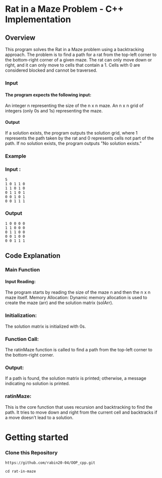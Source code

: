 # Rat in a Maze Problem - C++ Implementation
## Overview
This program solves the Rat in a Maze problem using a backtracking approach. The problem is to find a path for a rat from the top-left corner to the bottom-right corner of a given maze. The rat can only move down or right, and it can only move to cells that contain a 1. Cells with 0 are considered blocked and cannot be traversed.

### Input
#### The program expects the following input:

An integer n representing the size of the n x n maze.
An n x n grid of integers (only 0s and 1s) representing the maze.
#### Output
If a solution exists, the program outputs the solution grid, where 1 represents the path taken by the rat and 0 represents cells not part of the path. If no solution exists, the program outputs "No solution exists."


### Example
### Input :  
``` 
5
1 0 1 1 0 
1 1 0 1 0 
0 1 1 0 1 
0 0 1 0 1 
0 0 1 1 1
```
### Output
```
1 0 0 0 0 
1 1 0 0 0 
0 1 1 0 0 
0 0 1 0 0 
0 0 1 1 1
``` 
## Code Explanation
### Main Function
#### Input Reading:   
The program starts by reading the size of the maze n and then the n x n maze itself.
Memory Allocation: Dynamic memory allocation is used to create the maze (arr) and the solution matrix (solArr).

### Initialization: 
The solution matrix is initialized with 0s.
### Function Call: 
The ratinMaze function is called to find a path from the top-left corner to the bottom-right corner.
### Output:
 If a path is found, the solution matrix is printed; otherwise, a message indicating no solution is printed.

### ratinMaze: 
This is the core function that uses recursion and backtracking to find the path. It tries to move down and right from the current cell and backtracks if a move doesn't lead to a solution.


# Getting started 
### Clone this Repository
```
https://github.com/rabin20-04/OOP_cpp.git

cd rat-in-maze
```
